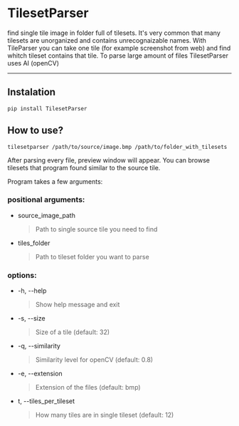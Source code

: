 # TilesetParser

find single tile image in folder full of tilesets. It's very common that many tilesets are unorganized and contains unrecognaizable names. With TileParser you can take one tile (for example screenshot from web) and find whitch tileset contains that tile.
To parse large amount of files TilesetParser uses AI (openCV)

---

## Instalation

```
pip install TilesetParser
```

## How to use?

```
tilesetparser /path/to/source/image.bmp /path/to/folder_with_tilesets
```

After parsing every file, preview window will appear. You can browse tilesets that program found similar to the source tile.

Program takes a few arguments:

### positional arguments:

- source_image_path
  > Path to single source tile you need to find
- tiles_folder
  > Path to tileset folder you want to parse

### options:

- -h, --help
  > Show help message and exit
- -s, --size
  > Size of a tile (default: 32)
- -q, --similarity
  > Similarity level for openCV (default: 0.8)
- -e, --extension
  > Extension of the files (default: bmp)
- t, --tiles_per_tileset
  > How many tiles are in single tileset (default: 12)
